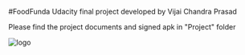 #FoodFunda
Udacity final project developed by Vijai Chandra Prasad

Please find the project documents and signed apk in "Project" folder

![logo](http://vijai1996.github.io/foodfunda/logo-512x512.png)
